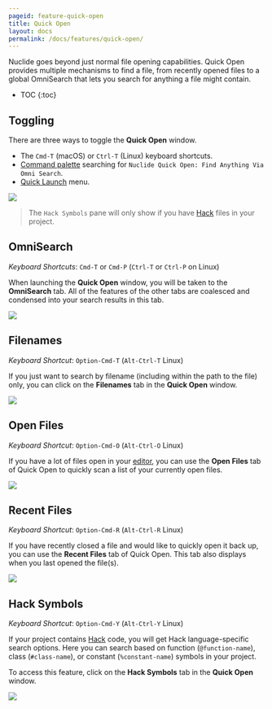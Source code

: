 ```yaml
---
pageid: feature-quick-open
title: Quick Open
layout: docs
permalink: /docs/features/quick-open/
---
```


Nuclide goes beyond just normal file opening capabilities. Quick Open provides multiple
mechanisms to find a file, from recently opened files to a global OmniSearch that lets you search
for anything a file might contain.

* TOC
{:toc}

## Toggling

There are three ways to toggle the **Quick Open** window.

- The `Cmd-T` (macOS) or `Ctrl-T` (Linux) keyboard shortcuts.
- [Command palette](/docs/editor/basics/#command-palette) searching for
`Nuclide Quick Open: Find Anything Via Omni Search`.
- [Quick Launch](docs/quick-start/getting-started/#quick-launch-menu) menu.

![](/static/images/docs/feature-quick-open-toggle-window.png)

> The `Hack Symbols` pane will only show if you have [Hack](/docs/languages/hack) files in your
> project.

## OmniSearch

*Keyboard Shortcuts*: `Cmd-T` or `Cmd-P` (`Ctrl-T` or `Ctrl-P` on Linux)

When launching the **Quick Open** window, you will be taken to the **OmniSearch** tab. All of the
features of the other tabs are coalesced and condensed into your search results in this tab.

![](/static/images/docs/feature-quick-open-omnisearch.png)

## Filenames

*Keyboard Shortcut*: `Option-Cmd-T` (`Alt-Ctrl-T` Linux)

If you just want to search by filename (including within the path to the file) only, you can click
on the **Filenames** tab in the **Quick Open** window.

![](/static/images/docs/feature-quick-open-filenames.png)

## Open Files

*Keyboard Shortcut*: `Option-Cmd-O` (`Alt-Ctrl-O` Linux)

If you have a lot of files open in your [editor](/docs/editor/basics), you can use the **Open Files** tab of Quick Open to quickly scan a list of your currently open files.

![](/static/images/docs/feature-quick-open-open-files.png)

## Recent Files

*Keyboard Shortcut*: `Option-Cmd-R` (`Alt-Ctrl-R` Linux)

If you have recently closed a file and would like to quickly open it back up, you can use the
**Recent Files** tab of Quick Open. This tab also displays when you last opened the file(s).

![](/static/images/docs/feature-quick-open-toggle-recent-files.png)

## Hack Symbols

*Keyboard Shortcut*: `Option-Cmd-Y` (`Alt-Ctrl-Y` Linux)

If your project contains [Hack](/docs/languages/hack) code, you will get Hack language-specific
search options. Here you can search based on function (`@function-name`), class (`#class-name`), or
constant (`%constant-name`) symbols in your project.

To access this feature, click on the **Hack Symbols** tab in the **Quick Open** window.  

![](/static/images/docs/feature-quick-open-toggle-hack-symbols.png)
